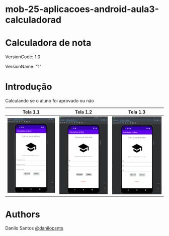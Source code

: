 # mob-25-aplicacoes-android-aula3-calculadorad

# Calculadora de nota
VersionCode: 1.0

VersionName: "1"

# Introdução
Calculando se o aluno foi aprovado ou não


| Tela 1.1     | Tela 1.2     |  Tela 1.3
| ------------- | ------------- | ------------- |
|![Aplicativo 1](readme_img/v1.png)|![Aplicativo 2](readme_img/v1.1.png)|![Aplicativo 2](readme_img/v1.1.1.png)


# Authors

Danilo Santos
[@danilopsnts](https://www.linkedin.com/in/danilopsnts/)